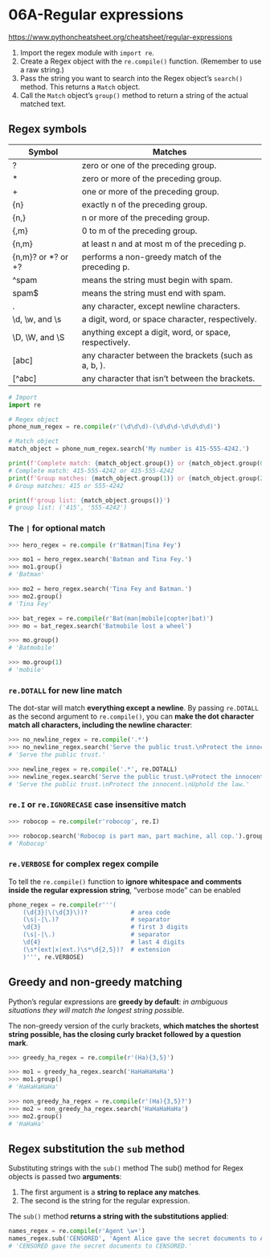 # 06A-Regular expressions

https://www.pythoncheatsheet.org/cheatsheet/regular-expressions

1. Import the regex module with `import re`.
1. Create a Regex object with the `re.compile()` function. (Remember to use a raw string.)
1. Pass the string you want to search into the Regex object’s `search()` method. This returns a `Match` object.
1. Call the `Match` object’s `group()` method to return a string of the actual matched text.

## Regex symbols

| Symbol             | Matches                                                |
|--------------------|--------------------------------------------------------|
| ?                  | zero or one of the preceding group.                    |
| *                  | zero or more of the preceding group.                   |
| +                  | one or more of the preceding group.                    |
| {n}                | exactly n of the preceding group.                      |
| {n,}               | n or more of the preceding group.                      |
| {,m}               | 0 to m of the preceding group.                         |
| {n,m}              | at least n and at most m of the preceding p.           |
| {n,m}? or *? or +? | performs a non-greedy match of the preceding p.        |
| ^spam              | means the string must begin with spam.                 |
| spam$              | means the string must end with spam.                   |
| .                  | any character, except newline characters.              |
| \d, \w, and \s     | a digit, word, or space character, respectively.       |
| \D, \W, and \S     | anything except a digit, word, or space, respectively. |
| [abc]              | any character between the brackets (such as a, b, ).   |
| [^abc]             | any character that isn’t between the brackets.         |


```python
# Import
import re

# Regex object
phone_num_regex = re.compile(r'(\d\d\d)-(\d\d\d-\d\d\d\d)')

# Match object
match_object = phone_num_regex.search('My number is 415-555-4242.')

print(f'Complete match: {match_object.group()} or {match_object.group(0)}')
# Complete match: 415-555-4242 or 415-555-4242
print(f'Group matches: {match_object.group(1)} or {match_object.group(2)}')
# Group matches: 415 or 555-4242

print(f'group list: {match_object.groups()}')
# group list: ('415', '555-4242')
```

### The `|` for optional match

```python
>>> hero_regex = re.compile (r'Batman|Tina Fey')

>>> mo1 = hero_regex.search('Batman and Tina Fey.')
>>> mo1.group()
# 'Batman'

>>> mo2 = hero_regex.search('Tina Fey and Batman.')
>>> mo2.group()
# 'Tina Fey'
```

```python
>>> bat_regex = re.compile(r'Bat(man|mobile|copter|bat)')
>>> mo = bat_regex.search('Batmobile lost a wheel')

>>> mo.group()
# 'Batmobile'

>>> mo.group(1)
# 'mobile'
```

### `re.DOTALL` for new line match

The dot-star will match **everything except a newline**. 
By passing `re.DOTALL` as the second argument to `re.compile()`, you can **make the dot character match all characters, including the newline character**:

```python
>>> no_newline_regex = re.compile('.*')
>>> no_newline_regex.search('Serve the public trust.\nProtect the innocent.\nUphold the law.').group()
# 'Serve the public trust.'

>>> newline_regex = re.compile('.*', re.DOTALL)
>>> newline_regex.search('Serve the public trust.\nProtect the innocent.\nUphold the law.').group()
# 'Serve the public trust.\nProtect the innocent.\nUphold the law.'
```

### `re.I` or `re.IGNORECASE` case insensitive match

```python
>>> robocop = re.compile(r'robocop', re.I)

>>> robocop.search('Robocop is part man, part machine, all cop.').group()
# 'Robocop'
```

### `re.VERBOSE` for complex regex compile

To tell the `re.compile()` function to **ignore whitespace and comments inside the regular expression string**, 
“verbose mode” can be enabled
```python
phone_regex = re.compile(r'''(
    (\d{3}|\(\d{3}\))?            # area code
    (\s|-|\.)?                    # separator
    \d{3}                         # first 3 digits
    (\s|-|\.)                     # separator
    \d{4}                         # last 4 digits
    (\s*(ext|x|ext.)\s*\d{2,5})?  # extension
    )''', re.VERBOSE)
```


## Greedy and non-greedy matching
Python’s regular expressions are **greedy by default**: 
_in ambiguous situations they will match the longest string possible_. 

The non-greedy version of the curly brackets, **which matches the shortest string possible, has the closing curly bracket followed by a question mark**.

```python
>>> greedy_ha_regex = re.compile(r'(Ha){3,5}')

>>> mo1 = greedy_ha_regex.search('HaHaHaHaHa')
>>> mo1.group()
# 'HaHaHaHaHa'

>>> non_greedy_ha_regex = re.compile(r'(Ha){3,5}?')
>>> mo2 = non_greedy_ha_regex.search('HaHaHaHaHa')
>>> mo2.group()
# 'HaHaHa'
```

## Regex substitution the `sub` method

Substituting strings with the `sub()` method
The sub() method for Regex objects is passed two **arguments**:

1. The first argument is a **string to replace any matches**.
1. The second is the string for the regular expression.

The `sub()` method **returns a string with the substitutions applied**:

```python
names_regex = re.compile(r'Agent \w+')
names_regex.sub('CENSORED', 'Agent Alice gave the secret documents to Agent Bob.')
# 'CENSORED gave the secret documents to CENSORED.'
```


